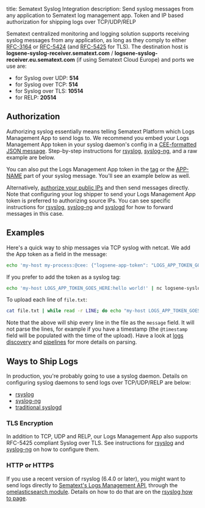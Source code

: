 title: Sematext Syslog Integration
description: Send syslog messages from any application to Sematext log management app. Token and IP based authorization for shipping logs over TCP/UDP/RELP

Sematext centralized monitoring and logging solution supports receiving syslog messages from any application, as long as
they comply to either [RFC-3164](https://tools.ietf.org/html/rfc3164) or
[RFC-5424](https://tools.ietf.org/html/rfc5424) (and
[RFC-5425](https://tools.ietf.org/html/rfc5425) for TLS). The
destination host is **logsene-syslog-receiver.sematext.com** / **logsene-syslog-receiver.eu.sematext.com** (if using Sematext Cloud Europe) and ports we use are:

  - for Syslog over UDP: **514**
  - for Syslog over TCP: **514**
  - for Syslog over TLS: **10514**
  - for RELP: **20514**

## Authorization

Authorizing syslog essentially means telling Sematext Platform which Logs Management App to send logs to. We recommend you embed your Logs Management App token in your syslog daemon's config in a [CEE-formatted JSON message](/docs/logs/json-messages-over-syslog). Step-by-step instructions for [rsyslog](/docs/logs/rsyslog), [syslog-ng](/docs/logs/syslog-ng), and a raw example are below.

You can also put the Logs Management App token in the [tag](https://datatracker.ietf.org/doc/html/rfc3164#section-4.1.3) or the [APP-NAME](https://datatracker.ietf.org/doc/html/rfc5424#section-6.2.5) part of your syslog message. You'll see an example below as well.

Alternatively, [authorize your public IPs](/docs/logs/authorizing-ips-for-syslog) and then send messages directly. Note that configuring your log shipper to send your Logs Management App token is preferred to authorizing source IPs. You can see specific instructions for [rsyslog](/docs/logs/rsyslog), [syslog-ng](/docs/logs/syslog-ng) and [syslogd](/docs/logs/syslogd) for how to forward messages in this case.  

## Examples

Here's a quick way to ship messages via TCP syslog with netcat. We add the App token as a field in the message:

``` bash
echo 'my-host my-process:@cee: {"logsene-app-token": "LOGS_APP_TOKEN_GOES_HERE", "message": "hello world!"}' | nc logsene-syslog-receiver.sematext.com 514
```

If you prefer to add the token as a syslog tag:

``` bash
echo 'my-host LOGS_APP_TOKEN_GOES_HERE:hello world!' | nc logsene-syslog-receiver.sematext.com 514
```

To upload each line of `file.txt`:

``` bash
cat file.txt | while read -r LINE; do echo "my-host LOGS_APP_TOKEN_GOES_HERE:$LINE"; done | nc logsene-syslog-receiver.sematext.com 514
```

Note that the above will ship every line in the file as the `message` field. It will not parse the lines, for example if you have a timestamp (the `@timestamp` field will be populated with the time of the upload). Have a look at [logs discovery](/docs/logs/discovery/intro) and [pipelines](/docs/logs/pipelines) for more details on parsing.

## Ways to Ship Logs

In production, you're probably going to use a syslog daemon. Details on configuring syslog daemons to send logs over TCP/UDP/RELP are below:

  - [rsyslog](/docs/logs/rsyslog)
  - [syslog-ng](/docs/logs/syslog-ng)
  - [traditional syslogd](/docs/logs/syslogd)

### TLS Encryption

In addition to TCP, UDP and RELP, our Logs Management App also supports RFC-5425 compliant Syslog over TLS. See instructions for [rsyslog](/docs/logs/rsyslog) and [syslog-ng](/docs/logs/syslog-ng) on how to configure them.

### HTTP or HTTPS

If you use a recent version of rsyslog (6.4.0 or later), you might want to send logs directly to [Sematext's Logs Management API](/docs/logs/index-events-via-sematext-api), through the [omelasticsearch module](http://www.rsyslog.com/doc/omelasticsearch.html). Details on how
to do that are on the [rsyslog how to page](/docs/logs/rsyslog).
